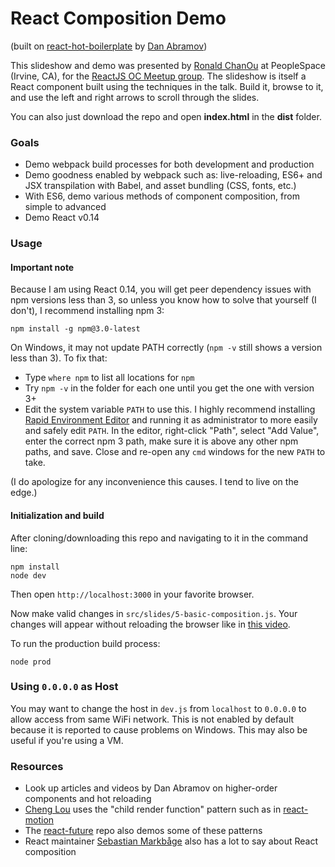 React Composition Demo
======================

(built on [react-hot-boilerplate](http://github.com/gaearon/react-hot-boilerplate) by [Dan Abramov](https://twitter.com/dan_abramov?lang=en))

This slideshow and demo was presented by [Ronald ChanOu](http://twitter.com/ronaldchanou)
at PeopleSpace (Irvine, CA), for the [ReactJS OC Meetup group](http://www.meetup.com/ReactJS-OC). The slideshow is itself a React
component built using the techniques in the talk. Build it, browse to it, and use the left and right arrows to scroll through the slides.

You can also just download the repo and open **index.html** in the **dist** folder.

### Goals

* Demo webpack build processes for both development and production
* Demo goodness enabled by webpack such as: live-reloading, ES6+ and JSX transpilation with Babel, and asset bundling (CSS, fonts, etc.)
* With ES6, demo various methods of component composition, from simple to advanced
* Demo React v0.14

### Usage

#### Important note

Because I am using React 0.14, you will get peer dependency issues with npm versions less than 3, so unless you know how to solve that yourself (I don't), I recommend installing npm 3:
```
npm install -g npm@3.0-latest
```
On Windows, it may not update PATH correctly (`npm -v` still shows a version less than 3). To fix that:
* Type `where npm` to list all locations for `npm`
* Try `npm -v` in the folder for each one until you get the one with version 3+
* Edit the system variable `PATH` to use this. I highly recommend installing [Rapid Environment Editor](http://www.rapidee.com) and running it as administrator to more easily and safely edit `PATH`. In the editor, right-click "Path", select "Add Value", enter the correct npm 3 path,  make sure it is above any other npm paths, and save. Close and re-open any `cmd` windows for the new `PATH` to take.

(I do apologize for any inconvenience this causes. I tend to live on the edge.)


#### Initialization and build

After cloning/downloading this repo and navigating to it in the command line:
```
npm install
node dev
```
Then open `http://localhost:3000` in your favorite browser.

Now make valid changes in `src/slides/5-basic-composition.js`.
Your changes will appear without reloading the browser like in [this video](http://vimeo.com/100010922).

To run the production build process:
```
node prod
```

### Using `0.0.0.0` as Host

You may want to change the host in `dev.js` from `localhost` to `0.0.0.0` to allow access from same WiFi network. This is not enabled by default because it is reported to cause problems on Windows. This may also be useful if you're using a VM.

### Resources

* Look up articles and videos by Dan Abramov on higher-order components and
  hot reloading
* [Cheng Lou](https://github.com/chenglou) uses the "child render function"
  pattern such as in [react-motion](https://github.com/chenglou/react-motion)
* The [react-future](https://github.com/reactjs/react-future) repo also demos some of these patterns
* React maintainer [Sebastian Markbåge](https://twitter.com/sebmarkbage/) also has a lot to say about React composition

